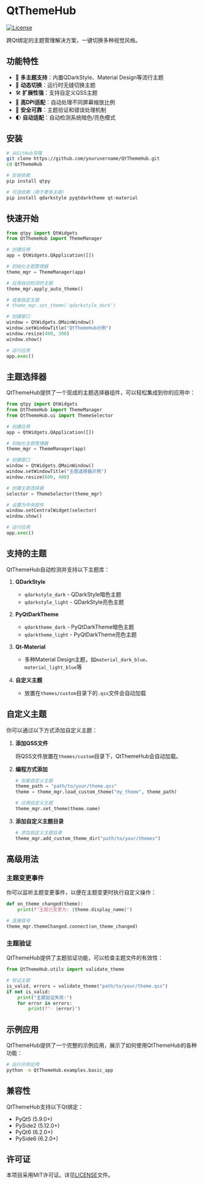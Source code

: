 # QtThemeHub

[![License](https://img.shields.io/badge/License-MIT-blue.svg)](LICENSE)

跨Qt绑定的主题管理解决方案，一键切换多种视觉风格。

## 功能特性

- 🎨 **多主题支持**：内置QDarkStyle、Material Design等流行主题
- 🔄 **动态切换**：运行时无缝切换主题
- 🛠️ **扩展性强**：支持自定义QSS主题
- 📱 **高DPI适配**：自动处理不同屏幕缩放比例
- 🚦 **安全可靠**：主题验证和错误处理机制
- 🌓 **自动适配**：自动检测系统暗色/亮色模式

## 安装

```bash
# 从GitHub克隆
git clone https://github.com/yourusername/QtThemeHub.git
cd QtThemeHub

# 安装依赖
pip install qtpy

# 可选依赖（用于更多主题）
pip install qdarkstyle pyqtdarktheme qt-material
```

## 快速开始

```python
from qtpy import QtWidgets
from QtThemeHub import ThemeManager

# 创建应用
app = QtWidgets.QApplication([])

# 初始化主题管理器
theme_mgr = ThemeManager(app)

# 应用自动检测的主题
theme_mgr.apply_auto_theme()

# 或者指定主题
# theme_mgr.set_theme('qdarkstyle_dark')

# 创建窗口
window = QtWidgets.QMainWindow()
window.setWindowTitle("QtThemeHub示例")
window.resize(400, 300)
window.show()

# 运行应用
app.exec()
```

## 主题选择器

QtThemeHub提供了一个现成的主题选择器组件，可以轻松集成到你的应用中：

```python
from qtpy import QtWidgets
from QtThemeHub import ThemeManager
from QtThemeHub.ui import ThemeSelector

# 创建应用
app = QtWidgets.QApplication([])

# 初始化主题管理器
theme_mgr = ThemeManager(app)

# 创建窗口
window = QtWidgets.QMainWindow()
window.setWindowTitle("主题选择器示例")
window.resize(600, 400)

# 创建主题选择器
selector = ThemeSelector(theme_mgr)

# 设置为中央部件
window.setCentralWidget(selector)
window.show()

# 运行应用
app.exec()
```

## 支持的主题

QtThemeHub自动检测并支持以下主题库：

1. **QDarkStyle**
   - `qdarkstyle_dark` - QDarkStyle暗色主题
   - `qdarkstyle_light` - QDarkStyle亮色主题

2. **PyQtDarkTheme**
   - `qdarktheme_dark` - PyQtDarkTheme暗色主题
   - `qdarktheme_light` - PyQtDarkTheme亮色主题

3. **Qt-Material**
   - 多种Material Design主题，如`material_dark_blue`、`material_light_blue`等

4. **自定义主题**
   - 放置在`themes/custom`目录下的`.qss`文件会自动加载

## 自定义主题

你可以通过以下方式添加自定义主题：

1. **添加QSS文件**

   将QSS文件放置在`themes/custom`目录下，QtThemeHub会自动加载。

2. **编程方式添加**

   ```python
   # 加载自定义主题
   theme_path = "path/to/your/theme.qss"
   theme = theme_mgr.load_custom_theme("my_theme", theme_path)
   
   # 应用自定义主题
   theme_mgr.set_theme(theme.name)
   ```

3. **添加自定义主题目录**

   ```python
   # 添加自定义主题目录
   theme_mgr.add_custom_theme_dir("path/to/your/themes")
   ```

## 高级用法

### 主题变更事件

你可以监听主题变更事件，以便在主题变更时执行自定义操作：

```python
def on_theme_changed(theme):
    print(f"主题已变更为: {theme.display_name}")

# 连接信号
theme_mgr.themeChanged.connect(on_theme_changed)
```

### 主题验证

QtThemeHub提供了主题验证功能，可以检查主题文件的有效性：

```python
from QtThemeHub.utils import validate_theme

# 验证主题
is_valid, errors = validate_theme("path/to/your/theme.qss")
if not is_valid:
    print("主题验证失败:")
    for error in errors:
        print(f"- {error}")
```

## 示例应用

QtThemeHub提供了一个完整的示例应用，展示了如何使用QtThemeHub的各种功能：

```bash
# 运行示例应用
python -m QtThemeHub.examples.basic_app
```

## 兼容性

QtThemeHub支持以下Qt绑定：

- PyQt5 (5.9.0+)
- PySide2 (5.12.0+)
- PyQt6 (6.2.0+)
- PySide6 (6.2.0+)

## 许可证

本项目采用MIT许可证。详见[LICENSE](LICENSE)文件。
